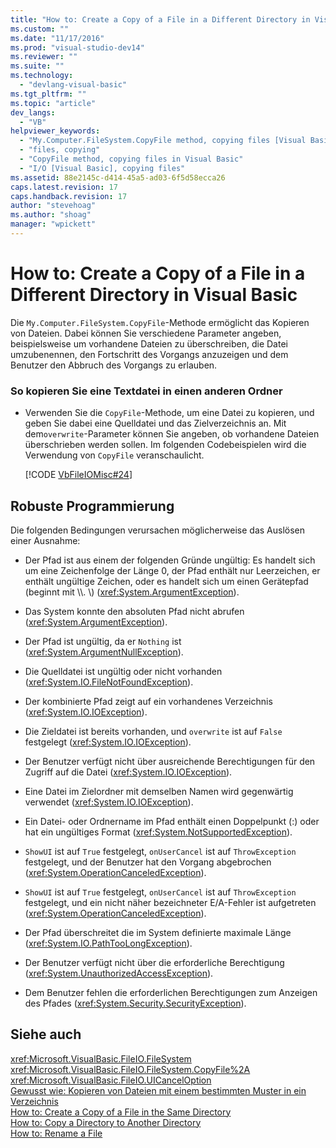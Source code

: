 ```yaml
---
title: "How to: Create a Copy of a File in a Different Directory in Visual Basic | Microsoft Docs"
ms.custom: ""
ms.date: "11/17/2016"
ms.prod: "visual-studio-dev14"
ms.reviewer: ""
ms.suite: ""
ms.technology: 
  - "devlang-visual-basic"
ms.tgt_pltfrm: ""
ms.topic: "article"
dev_langs: 
  - "VB"
helpviewer_keywords: 
  - "My.Computer.FileSystem.CopyFile method, copying files [Visual Basic]"
  - "files, copying"
  - "CopyFile method, copying files in Visual Basic"
  - "I/O [Visual Basic], copying files"
ms.assetid: 88e2145c-d414-45a5-ad03-6f5d58ecca26
caps.latest.revision: 17
caps.handback.revision: 17
author: "stevehoag"
ms.author: "shoag"
manager: "wpickett"
---
```

# How to: Create a Copy of a File in a Different Directory in Visual Basic
Die `My.Computer.FileSystem.CopyFile`\-Methode ermöglicht das Kopieren von Dateien.  Dabei können Sie verschiedene Parameter angeben, beispielsweise um vorhandene Dateien zu überschreiben, die Datei umzubenennen, den Fortschritt des Vorgangs anzuzeigen und dem Benutzer den Abbruch des Vorgangs zu erlauben.  
  
### So kopieren Sie eine Textdatei in einen anderen Ordner  
  
-   Verwenden Sie die `CopyFile`\-Methode, um eine Datei zu kopieren, und geben Sie dabei eine Quelldatei und das Zielverzeichnis an.  Mit dem`overwrite`\-Parameter können Sie angeben, ob vorhandene Dateien überschrieben werden sollen.  Im folgenden Codebeispielen wird die Verwendung von `CopyFile` veranschaulicht.  
  
     [!CODE [VbFileIOMisc#24](../CodeSnippet/VS_Snippets_VBCSharp/VbFileIOMisc#24)]  
  
## Robuste Programmierung  
 Die folgenden Bedingungen verursachen möglicherweise das Auslösen einer Ausnahme:  
  
-   Der Pfad ist aus einem der folgenden Gründe ungültig: Es handelt sich um eine Zeichenfolge der Länge 0, der Pfad enthält nur Leerzeichen, er enthält ungültige Zeichen, oder es handelt sich um einen Gerätepfad \(beginnt mit \\\\.  \\\) \(<xref:System.ArgumentException>\).  
  
-   Das System konnte den absoluten Pfad nicht abrufen \(<xref:System.ArgumentException>\).  
  
-   Der Pfad ist ungültig, da er `Nothing` ist \(<xref:System.ArgumentNullException>\).  
  
-   Die Quelldatei ist ungültig oder nicht vorhanden \(<xref:System.IO.FileNotFoundException>\).  
  
-   Der kombinierte Pfad zeigt auf ein vorhandenes Verzeichnis \(<xref:System.IO.IOException>\).  
  
-   Die Zieldatei ist bereits vorhanden, und `overwrite` ist auf `False` festgelegt \(<xref:System.IO.IOException>\).  
  
-   Der Benutzer verfügt nicht über ausreichende Berechtigungen für den Zugriff auf die Datei \(<xref:System.IO.IOException>\).  
  
-   Eine Datei im Zielordner mit demselben Namen wird gegenwärtig verwendet \(<xref:System.IO.IOException>\).  
  
-   Ein Datei\- oder Ordnername im Pfad enthält einen Doppelpunkt \(:\) oder hat ein ungültiges Format \(<xref:System.NotSupportedException>\).  
  
-   `ShowUI` ist auf `True` festgelegt, `onUserCancel` ist auf `ThrowException` festgelegt, und der Benutzer hat den Vorgang abgebrochen \(<xref:System.OperationCanceledException>\).  
  
-   `ShowUI` ist auf `True` festgelegt, `onUserCancel` ist auf `ThrowException` festgelegt, und ein nicht näher bezeichneter E\/A\-Fehler ist aufgetreten \(<xref:System.OperationCanceledException>\).  
  
-   Der Pfad überschreitet die im System definierte maximale Länge \(<xref:System.IO.PathTooLongException>\).  
  
-   Der Benutzer verfügt nicht über die erforderliche Berechtigung \(<xref:System.UnauthorizedAccessException>\).  
  
-   Dem Benutzer fehlen die erforderlichen Berechtigungen zum Anzeigen des Pfades \(<xref:System.Security.SecurityException>\).  
  
## Siehe auch  
 <xref:Microsoft.VisualBasic.FileIO.FileSystem>   
 <xref:Microsoft.VisualBasic.FileIO.FileSystem.CopyFile%2A>   
 <xref:Microsoft.VisualBasic.FileIO.UICancelOption>   
 [Gewusst wie: Kopieren von Dateien mit einem bestimmten Muster in ein Verzeichnis](../../../../visual-basic/developing-apps/programming/drives-directories-files/how-to-copy-files-with-a-specific-pattern-to-a-directory.md)   
 [How to: Create a Copy of a File in the Same Directory](../../../../visual-basic/developing-apps/programming/drives-directories-files/how-to-create-a-copy-of-a-file-in-the-same-directory.md)   
 [How to: Copy a Directory to Another Directory](../../../../visual-basic/developing-apps/programming/drives-directories-files/how-to-copy-a-directory-to-another-directory.md)   
 [How to: Rename a File](../../../../visual-basic/developing-apps/programming/drives-directories-files/how-to-rename-a-file.md)